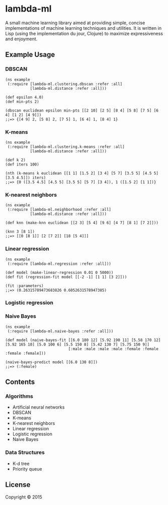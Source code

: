 # lambda-ml

A small machine learning library aimed at providing simple, concise
implementations of machine learning techniques and utilities. It is written in
Lisp (using the implementation du jour, Clojure) to maximize expressiveness and
enjoyment.

## Example Usage

### DBSCAN

    (ns example
     (:require [lambda-ml.clustering.dbscan :refer :all]
               [lambda-ml.distance :refer :all]))
    
    (def epsilon 4.0)
    (def min-pts 2)
    
    (dbscan euclidean epsilon min-pts [[2 10] [2 5] [8 4] [5 8] [7 5] [6 4] [1 2] [4 9]])
    ;;=> {[4 9] 2, [5 8] 2, [7 5] 1, [6 4] 1, [8 4] 1}

### K-means

    (ns example
     (:require [lambda-ml.clustering.k-means :refer :all]
               [lambda-ml.distance :refer :all]))
    
    (def k 2)
    (def iters 100)
    
    (nth (k-means k euclidean [[1 1] [1.5 2] [3 4] [5 7] [3.5 5] [4.5 5] [3.5 4.5]]) iters)
    ;;=> {0 ([3.5 4.5] [4.5 5] [3.5 5] [5 7] [3 4]), 1 ([1.5 2] [1 1])}

### K-nearest neighbors

    (ns example
     (:require [lambda-ml.neighborhood :refer :all]
               [lambda-ml.distance :refer :all]))

    (def knn (make-knn euclidean [[2 3] [5 4] [9 6] [4 7] [8 1] [7 2]]))

    (knn 3 [8 1])
    ;;=> [[0 [8 1]] [2 [7 2]] [18 [5 4]]]

### Linear regression

    (ns example
     (:require [lambda-ml.regression :refer :all]))

    (def model (make-linear-regression 0.01 0 5000))
    (def fit (regression-fit model [[-2 -1] [1 1] [3 2]]))

    (fit :parameters)
    ;;=> (0.26315789473683826 0.6052631578947385)

### Logistic regression

### Naive Bayes

    (ns example
     (:require [lambda-ml.naive-bayes :refer :all]))

    (def model (naive-bayes-fit [[6.0 180 12] [5.92 190 11] [5.58 170 12] [5.92 165 10] [5.0 100 6] [5.5 150 8] [5.42 130 7] [5.75 150 9]]
                                [:male :male :male :male :female :female :female :female]))

    (naive-bayes-predict model [[6.0 130 8]])
    ;;=> (:female)

## Contents

### Algorithms

* Artificial neural networks
* DBSCAN
* K-means
* K-nearest neighbors
* Linear regression
* Logistic regression
* Naive Bayes

### Data Structures

* K-d tree
* Priority queue

## License

Copyright © 2015
